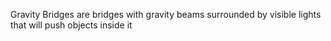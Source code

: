 Gravity Bridges are bridges with gravity beams surrounded by visible lights that will push objects inside it 